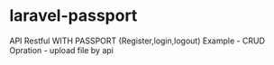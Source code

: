# laravel-passport
 API Restful WITH PASSPORT (Register,login,logout) 
Example - CRUD Opration -
upload file by api 
